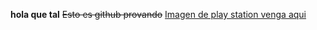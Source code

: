 **hola que tal**
~~Esto es github provando~~
[Imagen de play station venga aqui](Foxriel13/Prueba2)
